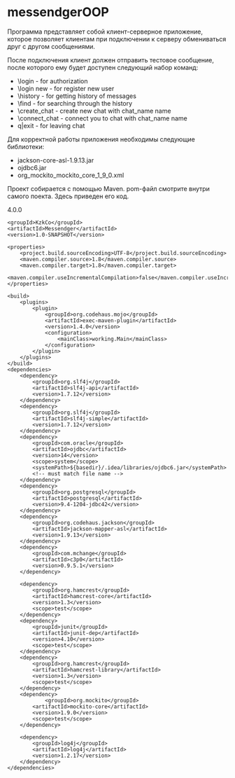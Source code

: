 # messendgerOOP

<p>Программа представляет собой клиент-серверное приложение, которое позволяет клиентам при подключении к серверу обмениваться друг с
другом сообщениями.</p> 

<p>После подключения клиент должен отправить тестовое сообщение, после которого ему будет доступен следующий набор команд:</p> 
<ul>
 <li>\login <user_login> <password> - for authorization</li>
 <li>\login new <user_login> <password> - for register new user</li>
 <li>\history - for getting history of messages</li>
 <li>\find <key_word> - for searching through the history</li>
 <li>\create_chat <chat_name> - create new chat with chat_name name</li>
 <li>\connect_chat <chat_name> - connect you to chat with chat_name name</li>
 <li>q|exit - for leaving chat</li>
</ul>

<p>Для корректной работы приложения необходимы следующие библиотеки:</p> 
<ul>
 <li>jackson-core-asl-1.9.13.jar</li>
 <li>ojdbc6.jar</li>
 <li>org_mockito_mockito_core_1_9_0.xml</li>
</ul>

<p>Проект собирается с помощью Maven. pom-файл смотрите внутри самого поекта. Здесь приведен его код.</p> 

<p>
<?xml version="1.0" encoding="UTF-8"?>
<project xmlns="http://maven.apache.org/POM/4.0.0"
         xmlns:xsi="http://www.w3.org/2001/XMLSchema-instance"
         xsi:schemaLocation="http://maven.apache.org/POM/4.0.0 http://maven.apache.org/xsd/maven-4.0.0.xsd">
    <modelVersion>4.0.0</modelVersion>

    <groupId>KzkCo</groupId>
    <artifactId>Messendger</artifactId>
    <version>1.0-SNAPSHOT</version>

    <properties>
        <project.build.sourceEncoding>UTF-8</project.build.sourceEncoding>
        <maven.compiler.source>1.8</maven.compiler.source>
        <maven.compiler.target>1.8</maven.compiler.target>
        <maven.compiler.useIncrementalCompilation>false</maven.compiler.useIncrementalCompilation>
    </properties>

    <build>
        <plugins>
            <plugin>
                <groupId>org.codehaus.mojo</groupId>
                <artifactId>exec-maven-plugin</artifactId>
                <version>1.4.0</version>
                <configuration>
                    <mainClass>working.Main</mainClass>
                </configuration>
            </plugin>
        </plugins>
    </build>
    <dependencies>
        <dependency>
            <groupId>org.slf4j</groupId>
            <artifactId>slf4j-api</artifactId>
            <version>1.7.12</version>
        </dependency>
        <dependency>
            <groupId>org.slf4j</groupId>
            <artifactId>slf4j-simple</artifactId>
            <version>1.7.12</version>
        </dependency>
        <dependency>
            <groupId>com.oracle</groupId>
            <artifactId>ojdbc</artifactId>
            <version>14</version>
            <scope>system</scope>
            <systemPath>${basedir}/.idea/libraries/ojdbc6.jar</systemPath>
            <!-- must match file name -->
        </dependency>
        <dependency>
            <groupId>org.postgresql</groupId>
            <artifactId>postgresql</artifactId>
            <version>9.4-1204-jdbc42</version>
        </dependency>
        <dependency>
            <groupId>org.codehaus.jackson</groupId>
            <artifactId>jackson-mapper-asl</artifactId>
            <version>1.9.13</version>
        </dependency>
        <dependency>
            <groupId>com.mchange</groupId>
            <artifactId>c3p0</artifactId>
            <version>0.9.5.1</version>
        </dependency>

        <dependency>
            <groupId>org.hamcrest</groupId>
            <artifactId>hamcrest-core</artifactId>
            <version>1.3</version>
            <scope>test</scope>
        </dependency>
        <dependency>
            <groupId>junit</groupId>
            <artifactId>junit-dep</artifactId>
            <version>4.10</version>
            <scope>test</scope>
        </dependency>
        <dependency>
            <groupId>org.hamcrest</groupId>
            <artifactId>hamcrest-library</artifactId>
            <version>1.3</version>
            <scope>test</scope>
        </dependency>
        <dependency>
                <groupId>org.mockito</groupId>
            <artifactId>mockito-core</artifactId>
            <version>1.9.0</version>
            <scope>test</scope>
        </dependency>

        <dependency>
            <groupId>log4j</groupId>
            <artifactId>log4j</artifactId>
            <version>1.2.17</version>
        </dependency>
    </dependencies>



</project>
</p>
